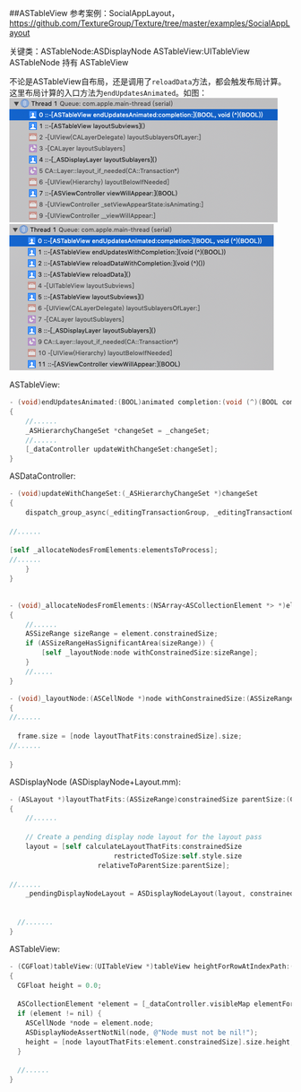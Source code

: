 
##ASTableView
参考案例：SocialAppLayout， https://github.com/TextureGroup/Texture/tree/master/examples/SocialAppLayout

关键类：ASTableNode:ASDisplayNode
ASTableView:UITableView
ASTableNode 持有 ASTableView

不论是ASTableView自布局，还是调用了`reloadData`方法，都会触发布局计算。这里布局计算的入口方法为`endUpdatesAnimated`。如图：
![](endUpdates1.png)
![](endUpdates2.png)


ASTableView:
``` Objective-C
- (void)endUpdatesAnimated:(BOOL)animated completion:(void (^)(BOOL completed))completion
{
    //......
    _ASHierarchyChangeSet *changeSet = _changeSet;
    //......
    [_dataController updateWithChangeSet:changeSet];
}
```

ASDataController:

``` Objective-C
- (void)updateWithChangeSet:(_ASHierarchyChangeSet *)changeSet
{
    dispatch_group_async(_editingTransactionGroup, _editingTransactionQueue, ^{

//......

[self _allocateNodesFromElements:elementsToProcess];
//......
    }
}
```

``` Objective-C

- (void)_allocateNodesFromElements:(NSArray<ASCollectionElement *> *)elements
{
    //......
    ASSizeRange sizeRange = element.constrainedSize;
    if (ASSizeRangeHasSignificantArea(sizeRange)) {
        [self _layoutNode:node withConstrainedSize:sizeRange];
    }
    //.....
}
```

```Objective-C
- (void)_layoutNode:(ASCellNode *)node withConstrainedSize:(ASSizeRange)constrainedSize
{
//......

  frame.size = [node layoutThatFits:constrainedSize].size;
//......

}
```

ASDisplayNode (ASDisplayNode+Layout.mm):
```Objective-C
- (ASLayout *)layoutThatFits:(ASSizeRange)constrainedSize parentSize:(CGSize)parentSize
{
    //......

    // Create a pending display node layout for the layout pass
    layout = [self calculateLayoutThatFits:constrainedSize
                          restrictedToSize:self.style.size
                      relativeToParentSize:parentSize];

//......
    _pendingDisplayNodeLayout = ASDisplayNodeLayout(layout, constrainedSize, parentSize,version);


  //.......
}
```

ASTableView:
``` Objective-C
- (CGFloat)tableView:(UITableView *)tableView heightForRowAtIndexPath:(NSIndexPath *)indexPath
{
  CGFloat height = 0.0;

  ASCollectionElement *element = [_dataController.visibleMap elementForItemAtIndexPath:indexPath];
  if (element != nil) {
    ASCellNode *node = element.node;
    ASDisplayNodeAssertNotNil(node, @"Node must not be nil!");
    height = [node layoutThatFits:element.constrainedSize].size.height;
  }

  //......
}
```